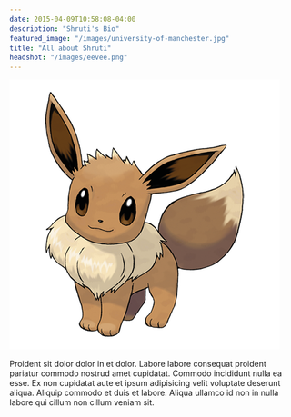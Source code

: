 ```yaml
---
date: 2015-04-09T10:58:08-04:00
description: "Shruti's Bio"
featured_image: "/images/university-of-manchester.jpg"
title: "All about Shruti"
headshot: "/images/eevee.png"
---
```


![img](/images/eevee.png)

Proident sit dolor dolor in et dolor. Labore labore consequat proident pariatur commodo nostrud amet cupidatat. Commodo incididunt nulla ea esse. Ex non cupidatat aute et ipsum adipisicing velit voluptate deserunt aliqua. Aliquip commodo et duis et labore. Aliqua ullamco id non in nulla labore qui cillum non cillum veniam sit.
